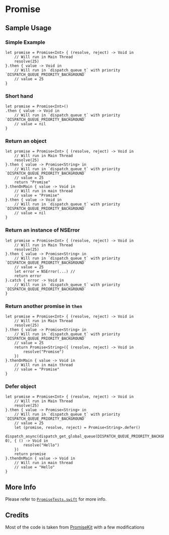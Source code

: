 # Promise


## Sample Usage

### Simple Example
```
let promise = Promise<Int> { (resolve, reject) -> Void in
    // Will run in Main Thread
    resolve(25)
}.then { value -> Void in
    // Will run in `dispatch_queue_t` with priority `DISPATCH_QUEUE_PRIORITY_BACKGROUND`
    // value = 25
}
```

### Short hand
```
let promise = Promise<Int>()
.then { value -> Void in
    // Will run in `dispatch_queue_t` with priority `DISPATCH_QUEUE_PRIORITY_BACKGROUND`
    // value = nil
}
```

### Return an object
```
let promise = Promise<Int> { (resolve, reject) -> Void in
    // Will run in Main Thread
    resolve(25)
}.then { value -> Promise<String> in
    // Will run in `dispatch_queue_t` with priority `DISPATCH_QUEUE_PRIORITY_BACKGROUND`
    // value = 25
    return "Promise"
}.thenOnMain { value -> Void in
    // Will run in main thread
    // value = "Promise"
}.then { value -> Void in
    // Will run in `dispatch_queue_t` with priority `DISPATCH_QUEUE_PRIORITY_BACKGROUND`
    // value = nil
}
```

### Return an instance of NSError
```
let promise = Promise<Int> { (resolve, reject) -> Void in
    // Will run in Main Thread
    resolve(25)
}.then { value -> Promise<String> in
    // Will run in `dispatch_queue_t` with priority `DISPATCH_QUEUE_PRIORITY_BACKGROUND`
    // value = 25
    let error = NSError(...) // 
    return error
}.catch { error -> Void in
    // Will run in `dispatch_queue_t` with priority `DISPATCH_QUEUE_PRIORITY_BACKGROUND`
}
```

### Return another promise in `then`
```
let promise = Promise<Int> { (resolve, reject) -> Void in
    // Will run in Main Thread
    resolve(25)
}.then { value -> Promise<String> in
    // Will run in `dispatch_queue_t` with priority `DISPATCH_QUEUE_PRIORITY_BACKGROUND`
    // value = 25
    return Promise<String>({ (resolve, reject) -> Void in
        resolve("Promise")
    })
}.thenOnMain { value -> Void in
    // Will run in main thread
    // value = "Promise"
}
```

### Defer object
```
let promise = Promise<Int> { (resolve, reject) -> Void in
    // Will run in Main Thread
    resolve(25)
}.then { value -> Promise<String> in
    // Will run in `dispatch_queue_t` with priority `DISPATCH_QUEUE_PRIORITY_BACKGROUND`
    // value = 25
    let (promise, resolve, reject) = Promise<String>.defer()
    dispatch_async(dispatch_get_global_queue(DISPATCH_QUEUE_PRIORITY_BACKGROUND, 0), { () -> Void in
        resolve("Hello")
    })
    return promise
}.thenOnMain { value -> Void in
    // Will run in main thread
    // value = "Hello"
}
```

## More Info
Please refer to [`PromiseTests.swift`](https://github.com/chamrc/Promise/blob/master/PromiseTests/PromiseTests.swift) for more info.

## Credits
Most of the code is taken from [PromiseKit](https://github.com/chamrc/Promise/blob/master/PromiseTests/PromiseTests.swift) with a few modifications
